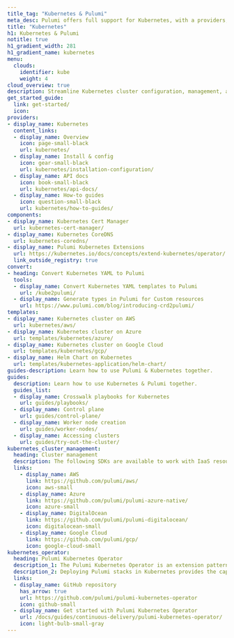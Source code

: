 ```yaml
---
title_tag: "Kubernetes & Pulumi"
meta_desc: Pulumi offers full support for Kubernetes, with a providers, 3+ components, templates, and guides.
title: "Kubernetes"
h1: Kubernetes & Pulumi
notitle: true
h1_gradient_width: 281
h1_gradient_name: kubernetes
menu:
  clouds:
    identifier: kube
    weight: 4
cloud_overview: true
description: Streamline Kubernetes cluster configuration, management, and app workload deployments using TypeScript, Python, Go, C#, Java or YAML. Use the Pulumi Kubernetes Operator to manage both Kubernetes and cloud resources.
get_started_guide:
  link: get-started/
  icon:
providers:
- display_name: Kubernetes
  content_links:
  - display_name: Overview
    icon: page-small-black
    url: kubernetes/
  - display_name: Install & config
    icon: gear-small-black
    url: kubernetes/installation-configuration/
  - display_name: API docs
    icon: book-small-black
    url: kubernetes/api-docs/
  - display_name: How-to guides
    icon: question-small-black
    url: kubernetes/how-to-guides/
components:
- display_name: Kubernetes Cert Manager
  url: kubernetes-cert-manager/
- display_name: Kubernetes CoreDNS
  url: kubernetes-coredns/
- display_name: Pulumi Kubernetes Extensions
  url: https://kubernetes.io/docs/concepts/extend-kubernetes/operator/
  link_outside_registry: true
convert:
- heading: Convert Kubernetes YAML to Pulumi
  tools:
  - display_name: Convert Kubernetes YAML templates to Pulumi
    url: /kube2pulumi/
  - display_name: Generate types in Pulumi for Custom resources
    url: https://www.pulumi.com/blog/introducing-crd2pulumi/
templates:
- display_name: Kubernetes cluster on AWS
  url: kubernetes/aws/
- display_name: Kubernetes cluster on Azure
  url: templates/kubernetes/azure/
- display_name: Kubernetes cluster on Google Cloud
  url: templates/kubernetes/gcp/
- display_name: Helm Chart on Kubernetes
  url: templates/kubernetes-application/helm-chart/
guides-description: Learn how to use Pulumi & Kubernetes together.
guides:
  description: Learn how to use Kubernetes & Pulumi together.
  guides_list:
  - display_name: Crosswalk playbooks for Kubernetes
    url: guides/playbooks/
  - display_name: Control plane
    url: guides/control-plane/
  - display_name: Worker node creation
    url: guides/worker-nodes/
  - display_name: Accessing clusters
    url: guides/try-out-the-cluster/
kubernetes_cluster_management:
  heading: Cluster management
  description: The following SDKs are available to work with IaaS resources, and managed or self-managed Kubernetes clusters. The packages are available in Node.js (Javascript and Typescript), Python, Go, .NET and Java.
  links:
    - display_name: AWS
      link: https://github.com/pulumi/aws/
      icon: aws-small
    - display_name: Azure
      link: https://github.com/pulumi/pulumi-azure-native/
      icon: azure-small
    - display_name: DigitalOcean
      link: https://github.com/pulumi/pulumi-digitalocean/
      icon: digitalocean-small
    - display_name: Google Cloud
      link: https://github.com/pulumi/gcp/
      icon: google-cloud-small
kubernetes_operator:
  heading: Pulumi Kubernetes Operator
  description_1: The Pulumi Kubernetes Operator is an extension pattern that enables Kubernetes users to create a Stack as a first-class API resource, and use the StackController to drive the updates of the Stack until success.
  description_2: Deploying Pulumi stacks in Kubernetes provides the capability to build out CI/CD and automation systems into your clusters, creating native support to manage your infrastructure alongside your Kubernetes workloads.
  links:
  - display_name: GitHub repository
    has_arrow: true
    url: https://github.com/pulumi/pulumi-kubernetes-operator
    icon: github-small
  - display_name: Get started with Pulumi Kubernetes Operator
    url: /docs/guides/continuous-delivery/pulumi-kubernetes-operator/
    icon: light-bulb-small-gray
---
```

